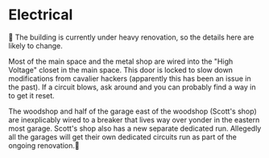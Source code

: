 # Electrical

🚨 The building is currently under heavy renovation, so the details here are
likely to change.

Most of the main space and the metal shop are wired into the "High Voltage"
closet in the main space. This door is locked to slow down modifications from
cavalier hackers (apparently this has been an issue in the past). If a circuit
blows, ask around and you can probably find a way in to get it reset.

The woodshop and half of the garage east of the woodshop (Scott's shop) are
inexplicably wired to a breaker that lives way over yonder in the eastern most
garage. Scott's shop also has a new separate dedicated run. Allegedly all the
garages will get their own dedicated circuits run as part of the ongoing
renovation.🤞

